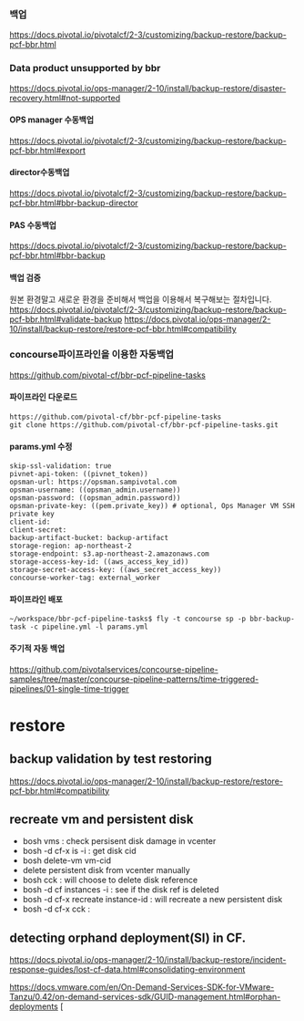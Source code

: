 ### 백업
https://docs.pivotal.io/pivotalcf/2-3/customizing/backup-restore/backup-pcf-bbr.html

### Data product unsupported by bbr
https://docs.pivotal.io/ops-manager/2-10/install/backup-restore/disaster-recovery.html#not-supported




#### OPS manager 수동백업
https://docs.pivotal.io/pivotalcf/2-3/customizing/backup-restore/backup-pcf-bbr.html#export

#### director수동백업
https://docs.pivotal.io/pivotalcf/2-3/customizing/backup-restore/backup-pcf-bbr.html#bbr-backup-director

#### PAS 수동백업
https://docs.pivotal.io/pivotalcf/2-3/customizing/backup-restore/backup-pcf-bbr.html#bbr-backup

#### 백업 검증
원본 환경말고 새로운 환경을 준비해서 백업을 이용해서 복구해보는 절차입니다.
https://docs.pivotal.io/pivotalcf/2-3/customizing/backup-restore/backup-pcf-bbr.html#validate-backup
https://docs.pivotal.io/ops-manager/2-10/install/backup-restore/restore-pcf-bbr.html#compatibility


### concourse파이프라인을 이용한 자동백업
https://github.com/pivotal-cf/bbr-pcf-pipeline-tasks

#### 파이프라인 다운로드
```
https://github.com/pivotal-cf/bbr-pcf-pipeline-tasks
git clone https://github.com/pivotal-cf/bbr-pcf-pipeline-tasks.git
```
#### params.yml 수정 
```
skip-ssl-validation: true
pivnet-api-token: ((pivnet_token))
opsman-url: https://opsman.sampivotal.com
opsman-username: ((opsman_admin.username))
opsman-password: ((opsman_admin.password))
opsman-private-key: ((pem.private_key)) # optional, Ops Manager VM SSH private key
client-id:
client-secret:
backup-artifact-bucket: backup-artifact
storage-region: ap-northeast-2
storage-endpoint: s3.ap-northeast-2.amazonaws.com
storage-access-key-id: ((aws_access_key_id))
storage-secret-access-key: ((aws_secret_access_key))
concourse-worker-tag: external_worker
```
#### 파이프라인 배포
```
~/workspace/bbr-pcf-pipeline-tasks$ fly -t concourse sp -p bbr-backup-task -c pipeline.yml -l params.yml
```
#### 주기적 자동 백업
https://github.com/pivotalservices/concourse-pipeline-samples/tree/master/concourse-pipeline-patterns/time-triggered-pipelines/01-single-time-trigger


# restore
## backup validation by test restoring
https://docs.pivotal.io/ops-manager/2-10/install/backup-restore/restore-pcf-bbr.html#compatibility

## recreate vm and persistent disk
- bosh vms : check persisent disk damage in vcenter
- bosh -d cf-x is -i : get disk cid
- bosh delete-vm vm-cid
- delete persistent disk from vcenter manually
- bosh cck : will choose to delete disk reference
- bosh -d cf instances -i : see if the disk ref is deleted
- bosh -d cf-x recreate instance-id : will recreate a new persistent disk
- bosh -d cf-x cck : 

## detecting orphand deployment(SI) in CF.

https://docs.pivotal.io/ops-manager/2-10/install/backup-restore/incident-response-guides/lost-cf-data.html#consolidating-environment

https://docs.vmware.com/en/On-Demand-Services-SDK-for-VMware-Tanzu/0.42/on-demand-services-sdk/GUID-management.html#orphan-deployments
[

